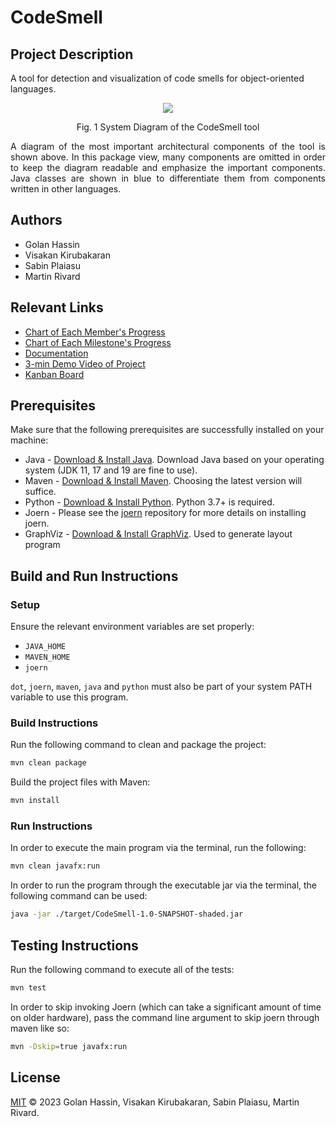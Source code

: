 # CodeSmell

## Project Description

A tool for detection and visualization of code smells for object-oriented languages.

<p align="center">
   <img src="https://user-images.githubusercontent.com/72267229/231621285-a35836f1-3135-45a5-b78f-f59e95df7a89.png">
   <p align="center"> Fig. 1 System Diagram of the CodeSmell tool </p>
   <p align="justify"> A diagram of the most important architectural components of the tool is shown above. In this package view, many components are omitted in order to keep the diagram readable and emphasize the important components. Java classes are shown in blue to differentiate them from components written in other languages. </p>
</p>

## Authors

- Golan Hassin
- Visakan Kirubakaran
- Sabin Plaiasu
- Martin Rivard

## Relevant Links

- [Chart of Each Member's Progress](https://github.com/users/vikiru/projects/2/insights/1)
- [Chart of Each Milestone's Progress](https://github.com/users/vikiru/projects/2/insights/4)
- [Documentation](#)
- [3-min Demo Video of Project](https://youtu.be/jmKbGEKAe0I)
- [Kanban Board](https://github.com/users/vikiru/projects/2)

## Prerequisites

Make sure that the following prerequisites are successfully installed on your machine:

- Java - [Download & Install Java](https://www.java.com/en/download/manual.jsp). Download Java based on
  your operating system (JDK 11, 17 and 19 are fine to use).
- Maven - [Download & Install Maven](https://maven.apache.org/download.cgi). Choosing the latest version will suffice.
- Python - [Download & Install Python](https://www.python.org/downloads/). Python 3.7+ is required.
- Joern - Please see the [joern](https://github.com/joernio/joern) repository for more details on installing joern.
- GraphViz - [Download & Install GraphViz](https://graphviz.org/download/source/). Used to generate layout program


## Build and Run Instructions

### Setup

Ensure the relevant environment variables are set properly:

- `JAVA_HOME`
- `MAVEN_HOME`
- `joern`

`dot`, `joern`, `maven`, `java` and `python` must also be part of your system PATH variable to use this program.

### Build Instructions

Run the following command to clean and package the project:

```bash
mvn clean package
```

Build the project files with Maven:

```bash
mvn install
```

### Run Instructions

In order to execute the main program via the terminal, run the following:

```bash
mvn clean javafx:run
```

In order to run the program through the executable jar via the terminal, the following command can be used:

```bash
java -jar ./target/CodeSmell-1.0-SNAPSHOT-shaded.jar
```

## Testing Instructions

Run the following command to execute all of the tests:

```bash
mvn test
```

In order to skip invoking Joern (which can take a significant amount of time on older hardware), pass the command line argument to skip joern through maven like so:
```bash
mvn -Dskip=true javafx:run
```

## License
[MIT](https://github.com/vikiru/CodeSmell/blob/main/LICENSE) © 2023 Golan Hassin, Visakan Kirubakaran, Sabin Plaiasu, Martin Rivard.
